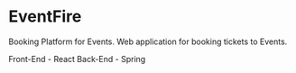 # EventFire
Booking Platform for Events.
Web application for booking tickets to Events.

Front-End - React
Back-End - Spring


